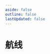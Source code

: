 ```yaml
---
aside: false
outline: false
lastUpdated: false
---
```



# 航线

<Flights />
<FlightsChart />

<script setup>
import Flights from '../.vitepress/components/trip/Flights.vue'
import FlightsChart from '../.vitepress/components/trip/FlightsChart.vue'
</script>
